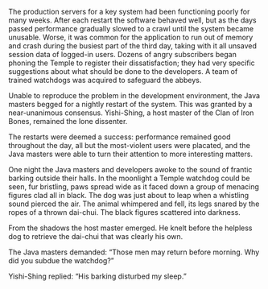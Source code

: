 The production servers for a key system had been functioning
poorly for many weeks.  After each restart the software
behaved well, but as the days passed performance gradually
slowed to a crawl until the system became unusable.  Worse,
it was common for the application to run out of memory and
crash during the busiest part of the third day, taking with
it all unsaved session data of logged-in users.  Dozens of
angry subscribers began phoning the Temple to register their
dissatisfaction; they had very specific suggestions about
what should be done to the developers.  A team of trained
watchdogs was acquired to safeguard the abbeys.

Unable to reproduce the problem in the development
environment, the Java masters begged for a nightly restart
of the system.  This was granted by a near-unanimous
consensus.  Yishi-Shing, a host master of the
Clan of Iron Bones, remained the lone dissenter.

The restarts were deemed a success: performance remained
good throughout the day, all but the most-violent users were
placated, and the Java masters were able to turn their
attention to more interesting matters.

One night the Java masters and developers awoke to the sound
of frantic barking outside their halls.  In the moonlight a
Temple watchdog could be seen, fur bristling, paws spread
wide as it faced down a group of menacing figures clad all
in black.  The dog was just about to leap when a
whistling sound pierced the air.  The animal
whimpered and fell, its legs snared by the ropes of a thrown
dai-chui.  The black figures scattered into darkness.

From the shadows the host master emerged.  He knelt before
the helpless dog to retrieve the dai-chui that was clearly his own.

The Java masters demanded: “Those men may return
before morning.  Why did you subdue the watchdog?”

Yishi-Shing replied: “His barking disturbed my sleep.”
